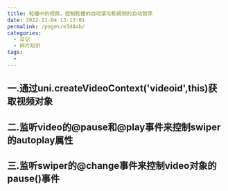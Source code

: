 ```yaml
---
title: 轮播中的视频，控制轮播的自动滚动和视频的自动暂停
date: 2022-11-04 13:13:01
permalink: /pages/e3d4ab/
categories:
  - 日记
  - 碎片知识
tags:
  - 
---
```

## 一.通过uni.createVideoContext('videoid',this)获取视频对象

## 二.监听video的@pause和@play事件来控制swiper的autoplay属性

## 三.监听swiper的@change事件来控制video对象的pause()事件

